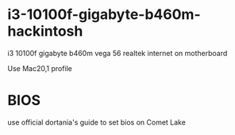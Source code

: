 # i3-10100f-gigabyte-b460m-hackintosh

i3 10100f
gigabyte b460m
vega 56
realtek internet on motherboard

Use Mac20,1 profile

# BIOS
use official dortania's guide to set bios on Comet Lake
